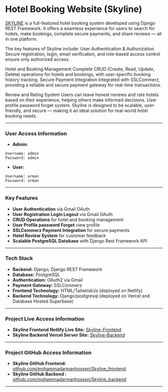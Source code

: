 # Hotel Booking Website (Skyline)


[SKYLINE](https://skyline-frontend.netlify.app/)  is a full-featured hotel booking system developed using Django REST Framework. It offers a seamless experience for users to search for hotels, make bookings, complete secure payments, and share reviews — all in one platform.

The key features of Skyline include:
User Authentication & Authorization
Secure registration, login, email verification, and role-based access control ensure only authorized access.

Hotel and Booking Management
Complete CRUD (Create, Read, Update, Delete) operations for hotels and bookings, with user-specific booking history tracking.
Secure Payment Integration
Integrated with SSLCommerz, providing a reliable and secure payment gateway for real-time transactions.

Review and Rating System
Users can leave honest reviews and rate hotels based on their experience, helping others make informed decisions.
User profile password forget system.
Skyline is designed to be scalable, user-friendly, and secure — making it an ideal solution for real-world hotel booking needs.

---

### User Access Information
- **Admin:**
```
Username: admin
Password: admin
```

- **User:**
```
Username: arman
Password: arman
```
---

### Key Features
- **User Authentication** via Gmail OAuth
- **User Registration Login Logout** via Gmail OAuth
- **CRUD Operations** for hotel and booking management
- **User Profile password Forget** view profile
- **SSLCommerz Payment Integration** for secure payments
- **Hotel Review System** for customer feedback
- **Scalable PostgreSQL Database** with Django Rest Framework API

---

### Tech Stack
- **Backend:** Django, Django REST Framework
- **Database:** PostgreSQL
- **Authentication:** OAuth2 via Gmail
- **Payment Gateway:** SSLCommerz
- **Frontend Technology:** HTML/Tailwind/Js (deployed on Netlify)
- **Backend Technology:** Django/postgresql (deployed on Vercel and Database Hosted Superbase)

---

### Project Live Access Information
- **Skyline Frontend Netlify Live Site:** [Skyline-Frontend](https://skyline-frontend.netlify.app/)
- **Skyline Backend Vercel Server Site:** [Skyline-Backend](https://skyline-backend.vercel.app/)
---

### Project GitHub Access Information
- **Skyline GitHub Frontend:** [github.com/mohammadarmanhossen/Skyline_frontend](https://github.com/mohammadarmanhossen/Skyline_frontend)
- **Skyline GitHub Backend :** [github.com/mohammadarmanhossen/Skyline_backend](https://github.com/mohammadarmanhossen/Skyline_backend)
---



